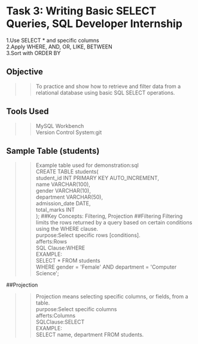 # Task 3: Writing Basic SELECT Queries, SQL Developer Internship
1.Use SELECT * and specific columns<br>
2.Apply WHERE, AND, OR, LIKE, BETWEEN<br>
3.Sort with ORDER BY<br>
## Objective
>>To practice and show how to retrieve and filter data from a relational database using basic SQL SELECT operations.
## Tools Used
>>MySQL Workbench<br>
>>Version Control System:git

## Sample Table (students)
>>Example table used for demonstration:sql<br>
CREATE TABLE students(<br>
student_id INT PRIMARY KEY AUTO_INCREMENT,<br>
name VARCHAR(100),<br>
gender VARCHAR(10),<br>
department VARCHAR(50),<br>
admission_date DATE,<br>
total_marks INT<br>
);
##Key Concepts: Filtering, Projection
##Filtering 
>>Filtering limits the rows returned by a query based on certain conditions using the WHERE clause.<br>
>>purpose:Select specific rows [conditions].<br>
>>afferts:Rows <br>
>>SQL Clause:WHERE<br>
EXAMPLE:<br>
 SELECT * FROM students<br>
WHERE gender = 'Female' AND department = 'Computer Science';<br>

##Projection<br>
>>Projection means selecting specific columns, or fields, from a table.<br>
>>purpose:Select specific columns <br>
>>afferts:Columns <br>
>>SQLClause:SELECT<br>
EXAMPLE:<br>
SELECT name, department FROM students.
